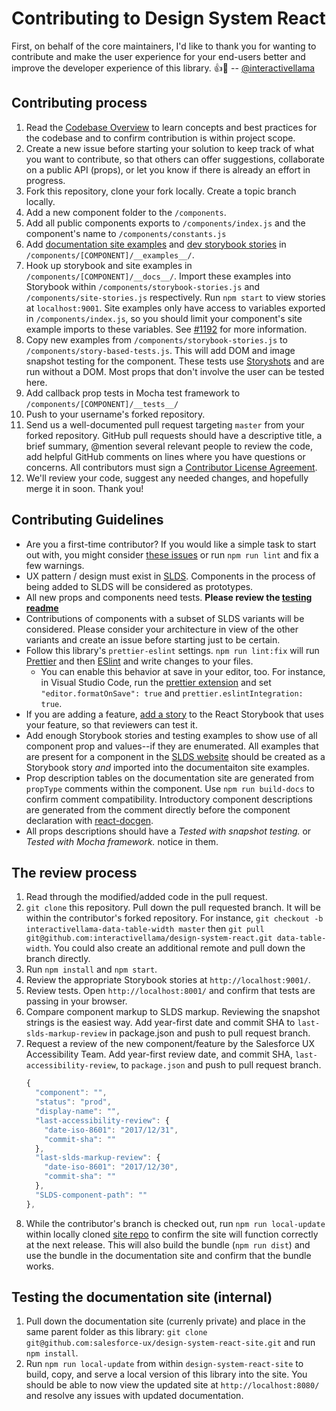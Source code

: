 # Contributing to Design System React

First, on behalf of the core maintainers, I'd like to thank you for wanting to contribute and make the user experience for your end-users better and improve the developer experience of this library. :+1::tada: -- [@interactivellama](https://github.com/interactivellama/)

## Contributing process

1. Read the [Codebase Overview](docs/codebase-overview.md) to learn concepts and best practices for the codebase and to confirm contribution is within project scope.
1. Create a new issue before starting your solution to keep track of what you want to contribute, so that others can offer suggestions, collaborate on a public API (props), or let you know if there is already an effort in progress.
1. Fork this repository, clone your fork locally. Create a topic branch locally.
1. Add a new component folder to the `/components`.
1. Add all public components exports to `/components/index.js` and the component's name to `/components/constants.js`
1. Add [documentation site examples](https://react.lightningdesignsystem.com/) and [dev storybook stories](https://design-system-react-components.herokuapp.com/) in `/components/[COMPONENT]/__examples__/`.
1. Hook up storybook and site examples in `/components/[COMPONENT]/__docs__/`. Import these examples into Storybook within `/components/storybook-stories.js` and `/components/site-stories.js` respectively. Run `npm start` to view stories at `localhost:9001`. Site examples only have access to variables exported in `/components/index.js`, so you should limit your component's site example imports to these variables. See [#1192](https://github.com/salesforce/design-system-react/issues/1192) for more information.
1. Copy new examples from `/components/storybook-stories.js` to `/components/story-based-tests.js`. This will add DOM and image snapshot testing for the component. These tests use [Storyshots](https://github.com/storybooks/storybook/tree/master/addons/storyshots) and are run without a DOM. Most props that don't involve the user can be tested here.
1. Add callback prop tests in Mocha test framework to `/components/[COMPONENT]/__tests__/`
1. Push to your username's forked repository.
1. Send us a well-documented pull request targeting `master` from your forked repository. GitHub pull requests should have a descriptive title, a brief summary, @mention several relevant people to review the code, add helpful GitHub comments on lines where you have questions or concerns. All contributors must sign a [Contributor License Agreement](https://cla.salesforce.com/sign-cla).
1. We'll review your code, suggest any needed changes, and hopefully merge it in soon. Thank you!

## Contributing Guidelines

* Are you a first-time contributor? If you would like a simple task to start out with, you might consider [these issues](https://deepscan.io/dashboard/#view=project&pid=1475&bid=4666&subview=issues) or run `npm run lint` and fix a few warnings.
* UX pattern / design must exist in [SLDS](https://www.lightningdesignsystem.com/). Components in the process of being added to SLDS will be considered as prototypes.
* All new props and components need tests. **Please review the [testing readme](/tests/README.md)**
* Contributions of components with a subset of SLDS variants will be considered. Please consider your architecture in view of the other variants and create an issue before starting just to be certain.
* Follow this library's `prettier-eslint` settings. `npm run lint:fix` will run [Prettier](https://prettier.io/) and then [ESlint](https://eslint.org/) and write changes to your files.
  * You can enable this behavior at save in your editor, too. For instance, in Visual Studio Code, run the [prettier extension](https://marketplace.visualstudio.com/items?itemName=esbenp.prettier-vscode) and set `"editor.formatOnSave": true` and `prettier.eslintIntegration: true`.
* If you are adding a feature, [add a story](https://storybook.js.org/basics/writing-stories/) to the React Storybook that uses your feature, so that reviewers can test it.
* Add enough Storybook stories and testing examples to show use of all component prop and values--if they are enumerated. All examples that are present for a component in the [SLDS website](https://www.lightningdesignsystem.com/) should be created as a Storybook story _and_ imported into the documentaiton site examples.
* Prop description tables on the documentation site are generated from `propType` comments within the component. Use `npm run build-docs` to confirm comment compatibility. Introductory component descriptions are generated from the comment directly before the component declaration with [react-docgen](https://github.com/reactjs/react-docgen).
* All props descriptions should have a _Tested with snapshot testing._ or _Tested with Mocha framework._ notice in them.

## The review process

1. Read through the modified/added code in the pull request.
1. `git clone` this repository. Pull down the pull requested branch. It will be within the contributor's forked repository. For instance, `git checkout -b interactivellama-data-table-width master` then `git pull git@github.com:interactivellama/design-system-react.git data-table-width`. You could also create an additional remote and pull down the branch directly.
1. Run `npm install` and `npm start`.
1. Review the appropriate Storybook stories at `http://localhost:9001/`.
1. Review tests. Open `http://localhost:8001/` and confirm that tests are passing in your browser.
1. Compare component markup to SLDS markup. Reviewing the snapshot strings is the easiest way. Add year-first date and commit SHA to `last-slds-markup-review` in package.json and push to pull request branch.
1. Request a review of the new component/feature by the Salesforce UX Accessibility Team. Add year-first review date, and commit SHA, `last-accessibility-review`, to `package.json` and push to pull request branch.
   ```js
   {
     "component": "",
     "status": "prod",
     "display-name": "",
     "last-accessibility-review": {
       "date-iso-8601": "2017/12/31",
       "commit-sha": ""
     },
     "last-slds-markup-review": {
       "date-iso-8601": "2017/12/30",
       "commit-sha": ""
     },
     "SLDS-component-path": ""
   },
   ```
1. While the contributor's branch is checked out, run `npm run local-update` within locally cloned [site repo](https://github.com/salesforce-ux/design-system-react-site) to confirm the site will function correctly at the next release. This will also build the bundle (`npm run dist`) and use the bundle in the documentation site and confirm that the bundle works.

## Testing the documentation site (internal)

1. Pull down the documentation site (currenly private) and place in the same parent folder as this library: `git clone git@github.com:salesforce-ux/design-system-react-site.git` and run `npm install`.
1. Run `npm run local-update` from within `design-system-react-site` to build, copy, and serve a local version of this library into the site. You should be able to now view the updated site at `http://localhost:8080/` and resolve any issues with updated documentation.
